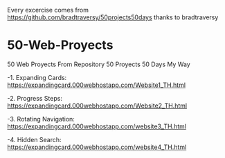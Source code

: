 Every excercise comes from https://github.com/bradtraversy/50projects50days thanks to bradtraversy

# 50-Web-Proyects
50 Web Proyects From Repository 50 Proyects 50 Days My Way

-1. Expanding Cards: https://expandingcard.000webhostapp.com/Website1_TH.html

-2. Progress Steps:  https://expandingcard.000webhostapp.com/Website2_TH.html

-3. Rotating Navigation: https://expandingcard.000webhostapp.com/website3_TH.html

-4. Hidden Search: https://expandingcard.000webhostapp.com/website4_TH.html
